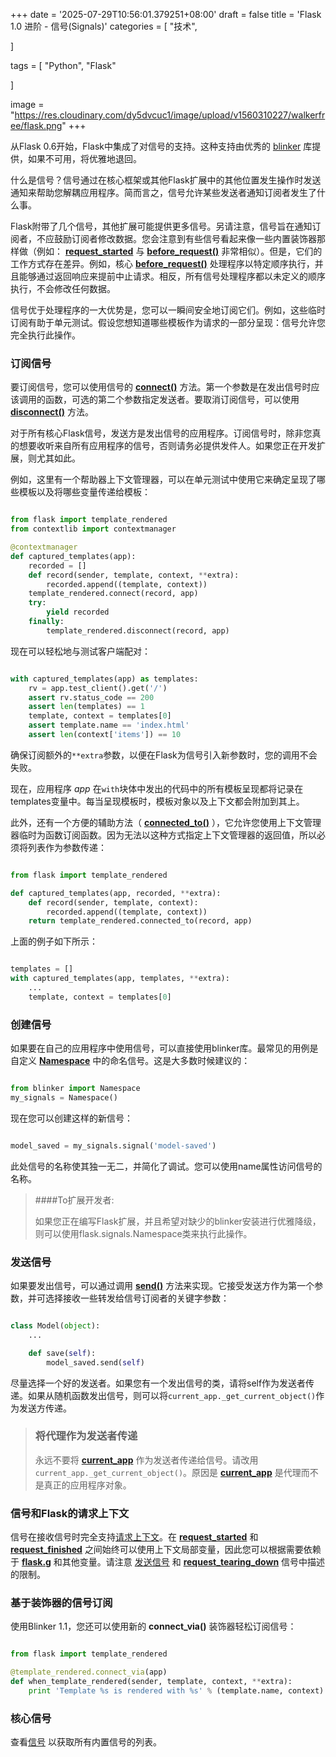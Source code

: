 +++
date = '2025-07-29T10:56:01.379251+08:00'
draft = false
title = 'Flask 1.0 进阶 - 信号(Signals)'
categories = [
    "技术",

]

tags = [
    "Python",
    "Flask"

]

image = "https://res.cloudinary.com/dy5dvcuc1/image/upload/v1560310227/walkerfree/flask.png"
+++

从Flask 0.6开始，Flask中集成了对信号的支持。这种支持由优秀的 [blinker](https://pypi.org/project/blinker/) 库提供，如果不可用，将优雅地退回。

什么是信号？信号通过在核心框架或其他Flask扩展中的其他位置发生操作时发送通知来帮助您解耦应用程序。简而言之，信号允许某些发送者通知订阅者发生了什么事。

Flask附带了几个信号，其他扩展可能提供更多信号。另请注意，信号旨在通知订阅者，不应鼓励订阅者修改数据。您会注意到有些信号看起来像一些内置装饰器那样做（例如： [**request\_started**](https://flask.palletsprojects.com/en/1.0.x/api/#flask.request_started) 与 [**before\_request()**](https://flask.palletsprojects.com/en/1.0.x/api/#flask.Flask.before_request) 非常相似）。但是，它们的工作方式存在差异。例如，核心 [**before\_request()**](https://flask.palletsprojects.com/en/1.0.x/api/#flask.Flask.before_request) 处理程序以特定顺序执行，并且能够通过返回响应来提前中止请求。相反，所有信号处理程序都以未定义的顺序执行，不会修改任何数据。

信号优于处理程序的一大优势是，您可以一瞬间安全地订阅它们。例如，这些临时订阅有助于单元测试。假设您想知道哪些模板作为请求的一部分呈现：信号允许您完全执行此操作。

### 订阅信号

要订阅信号，您可以使用信号的 [**connect()**](https://pythonhosted.org/blinker/index.html#blinker.base.Signal.connect) 方法。第一个参数是在发出信号时应该调用的函数，可选的第二个参数指定发送者。要取消订阅信号，可以使用 [**disconnect()**](https://pythonhosted.org/blinker/index.html#blinker.base.Signal.disconnect) 方法。

对于所有核心Flask信号，发送方是发出信号的应用程序。订阅信号时，除非您真的想要收听来自所有应用程序的信号，否则请务必提供发件人。如果您正在开发扩展，则尤其如此。

例如，这里有一个帮助器上下文管理器，可以在单元测试中使用它来确定呈现了哪些模板以及将哪些变量传递给模板：

```py

from flask import template_rendered
from contextlib import contextmanager

@contextmanager
def captured_templates(app):
    recorded = []
    def record(sender, template, context, **extra):
        recorded.append((template, context))
    template_rendered.connect(record, app)
    try:
        yield recorded
    finally:
        template_rendered.disconnect(record, app)

```

现在可以轻松地与测试客户端配对：

```py

with captured_templates(app) as templates:
    rv = app.test_client().get('/')
    assert rv.status_code == 200
    assert len(templates) == 1
    template, context = templates[0]
    assert template.name == 'index.html'
    assert len(context['items']) == 10

```

确保订阅额外的`**extra`参数，以便在Flask为信号引入新参数时，您的调用不会失败。

现在，应用程序 *app* 在`with`块体中发出的代码中的所有模板呈现都将记录在templates变量中。每当呈现模板时，模板对象以及上下文都会附加到其上。

此外，还有一个方便的辅助方法（ [**connected\_to()**](https://pythonhosted.org/blinker/index.html#blinker.base.Signal.connected_to) ），它允许您使用上下文管理器临时为函数订阅函数。因为无法以这种方式指定上下文管理器的返回值，所以必须将列表作为参数传递：

```py

from flask import template_rendered

def captured_templates(app, recorded, **extra):
    def record(sender, template, context):
        recorded.append((template, context))
    return template_rendered.connected_to(record, app)

```

上面的例子如下所示：

```py

templates = []
with captured_templates(app, templates, **extra):
    ...
    template, context = templates[0]

```

### 创建信号

如果要在自己的应用程序中使用信号，可以直接使用blinker库。最常见的用例是自定义 [**Namespace**](https://pythonhosted.org/blinker/index.html#blinker.base.Namespace) 中的命名信号。这是大多数时候建议的：

```py

from blinker import Namespace
my_signals = Namespace()

```

现在您可以创建这样的新信号：

```py

model_saved = my_signals.signal('model-saved')

```

此处信号的名称使其独一无二，并简化了调试。您可以使用name属性访问信号的名称。

> ####To扩展开发者:
>
> 如果您正在编写Flask扩展，并且希望对缺少的blinker安装进行优雅降级，则可以使用flask.signals.Namespace类来执行此操作。

### 发送信号

如果要发出信号，可以通过调用 [**send()**](https://pythonhosted.org/blinker/index.html#blinker.base.Signal.send) 方法来实现。它接受发送方作为第一个参数，并可选择接收一些转发给信号订阅者的关键字参数：

```py

class Model(object):
    ...

    def save(self):
        model_saved.send(self)

```

尽量选择一个好的发送者。如果您有一个发出信号的类，请将self作为发送者传递。如果从随机函数发出信号，则可以将`current_app._get_current_object()`作为发送方传递。

> ### 将代理作为发送者传递
>
> 永远不要将 [**current\_app**](https://flask.palletsprojects.com/en/1.0.x/api/#flask.current_app) 作为发送者传递给信号。请改用`current_app._get_current_object()`。原因是 [**current\_app**](https://flask.palletsprojects.com/en/1.0.x/api/#flask.current_app) 是代理而不是真正的应用程序对象。

### 信号和Flask的请求上下文

信号在接收信号时完全支持[请求上下文](https://flask.palletsprojects.com/en/1.0.x/reqcontext/#request-context)。在 [**request\_started**](https://flask.palletsprojects.com/en/1.0.x/api/#flask.request_started) 和 [**request\_finished**](https://flask.palletsprojects.com/en/1.0.x/api/#flask.request_finished) 之间始终可以使用上下文局部变量，因此您可以根据需要依赖于 [**flask.g**](https://flask.palletsprojects.com/en/1.0.x/api/#flask.g) 和其他变量。请注意 [发送信号](https://flask.palletsprojects.com/en/1.0.x/signals/#signals-sending) 和 [**request\_tearing\_down**](https://flask.palletsprojects.com/en/1.0.x/api/#flask.request_tearing_down) 信号中描述的限制。

### 基于装饰器的信号订阅

使用Blinker 1.1，您还可以使用新的 **connect\_via()** 装饰器轻松订阅信号：

```py

from flask import template_rendered

@template_rendered.connect_via(app)
def when_template_rendered(sender, template, context, **extra):
    print 'Template %s is rendered with %s' % (template.name, context)

```

### 核心信号

查看[信号](https://flask.palletsprojects.com/en/1.0.x/api/#core-signals-list) 以获取所有内置信号的列表。
